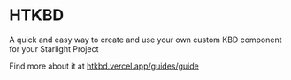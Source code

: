 # HTKBD

A quick and easy way to create and use your own custom KBD component for your Starlight Project

Find more about it at [htkbd.vercel.app/guides/guide](https://htkbd.vercel.app/guides/guide/)
